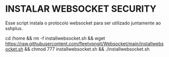 # INSTALAR WEBSOCKET SECURITY

Esse script instala o protocolo websocket para ser utilizado juntamente ao sshplus.

cd /home && rm -f installwebsocket.sh && wget https://raw.githubusercontent.com/fleetvpngit/Websocket/main/installwebsocket.sh && chmod 777 installwebsocket.sh && ./installwebsocket.sh
